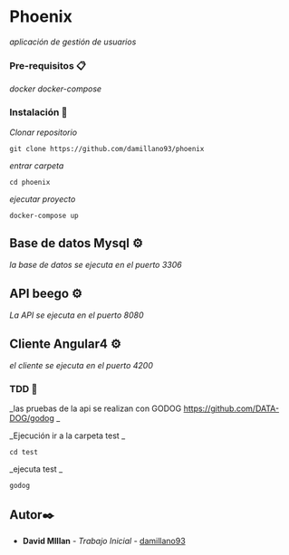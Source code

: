 # Phoenix

_aplicación de gestión  de usuarios_





### Pre-requisitos 📋

_docker_
_docker-compose_


### Instalación 🔧

_Clonar repositorio_

```
git clone https://github.com/damillano93/phoenix
```

_entrar carpeta_

```
cd phoenix 
```
_ejecutar proyecto_

```
docker-compose up 
```



## Base de datos Mysql ⚙️

_la base de datos se ejecuta en el puerto 3306_

## API beego  ⚙️

_La API se ejecuta en el puerto 8080_

## Cliente Angular4  ⚙️

_el cliente se ejecuta en el puerto 4200_

### TDD 🔩

_las pruebas de la api se realizan con GODOG https://github.com/DATA-DOG/godog _

_Ejecución ir a la carpeta test  _

```
cd test
```
_ejecuta test _

```
godog 
```



## Autor✒️



* **David MIllan** - *Trabajo Inicial* - [damillano93](https://github.com/damillano93)




